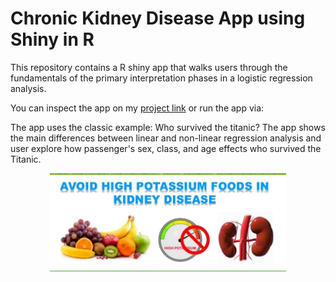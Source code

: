 # Chronic Kidney Disease App using Shiny in R

This repository contains a R shiny app that walks users through the fundamentals of the primary interpretation phases in a logistic regression analysis.

You can inspect the app on my [project link](https://alinemati.shinyapps.io/CKD-App-main/) or run the app via:


 
 The app uses the classic example: Who survived the titanic? The app shows the main differences between linear and non-linear regression analysis and user explore how passenger's sex, class, and age effects who survived the Titanic.
 
 <center>
<img src="man/images/LogitApp.png" alt="Logistic regression app" width="75%"/>
</center>
 
